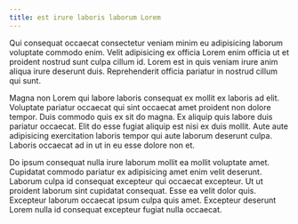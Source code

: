 ```yaml
---
title: est irure laboris laborum Lorem
---
```


Qui consequat occaecat consectetur veniam minim eu adipisicing laborum voluptate commodo enim. Velit adipisicing ex officia Lorem enim officia ut et proident nostrud sunt culpa cillum id. Lorem est in quis veniam irure anim aliqua irure deserunt duis. Reprehenderit officia pariatur in nostrud cillum qui sunt.

Magna non Lorem qui labore laboris consequat ex mollit ex laboris ad elit. Voluptate pariatur occaecat qui sint occaecat amet proident non dolore tempor. Duis commodo quis ex sit do magna. Ex aliquip quis labore duis pariatur occaecat. Elit do esse fugiat aliquip est nisi ex duis mollit. Aute aute adipisicing exercitation laboris tempor qui aute laborum deserunt culpa. Laboris occaecat ad in ut in eu esse dolore non et.

Do ipsum consequat nulla irure laborum mollit ea mollit voluptate amet. Cupidatat commodo pariatur ex adipisicing amet enim velit deserunt. Laborum culpa id consequat excepteur qui occaecat excepteur. Ut ut proident laborum sint cupidatat consequat. Esse ea velit dolor quis. Excepteur laborum occaecat ipsum culpa quis amet. Excepteur deserunt Lorem nulla id consequat excepteur fugiat nulla occaecat.